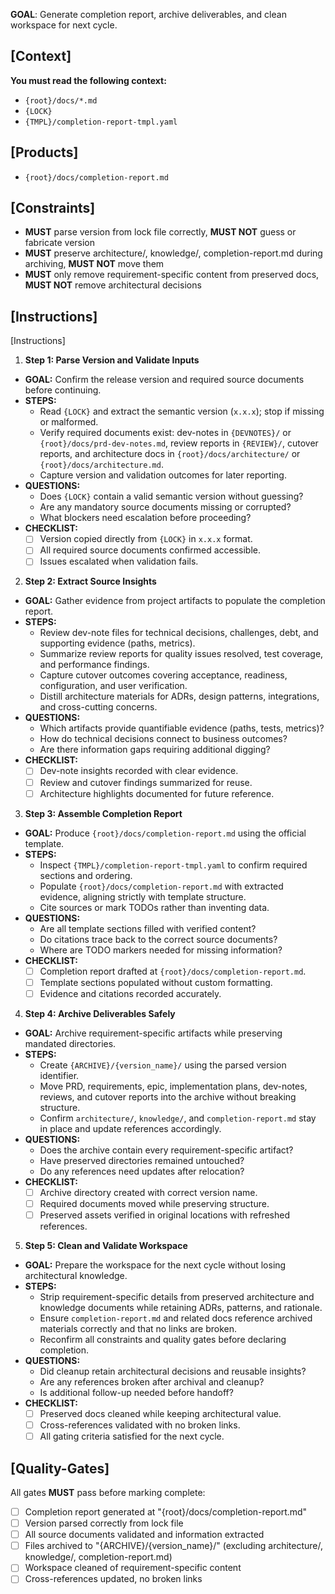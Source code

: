 **GOAL**: Generate completion report, archive deliverables, and clean workspace for next cycle.

## [Context]
**You must read the following context:**
- `{root}/docs/*.md`
- `{LOCK}`
- `{TMPL}/completion-report-tmpl.yaml`

## [Products]
- `{root}/docs/completion-report.md`

## [Constraints]
- **MUST** parse version from lock file correctly, **MUST NOT** guess or fabricate version
- **MUST** preserve architecture/, knowledge/, completion-report.md during archiving, **MUST NOT** move them
- **MUST** only remove requirement-specific content from preserved docs, **MUST NOT** remove architectural decisions

## [Instructions]
[Instructions]
1. **Step 1: Parse Version and Validate Inputs**
- **GOAL:** Confirm the release version and required source documents before continuing.
- **STEPS:**
  - Read `{LOCK}` and extract the semantic version (`x.x.x`); stop if missing or malformed.
  - Verify required documents exist: dev-notes in `{DEVNOTES}/` or `{root}/docs/prd-dev-notes.md`, review reports in `{REVIEW}/`, cutover reports, and architecture docs in `{root}/docs/architecture/` or `{root}/docs/architecture.md`.
  - Capture version and validation outcomes for later reporting.
- **QUESTIONS:**
  - Does `{LOCK}` contain a valid semantic version without guessing?
  - Are any mandatory source documents missing or corrupted?
  - What blockers need escalation before proceeding?
- **CHECKLIST:**
  - [ ] Version copied directly from `{LOCK}` in `x.x.x` format.
  - [ ] All required source documents confirmed accessible.
  - [ ] Issues escalated when validation fails.

2. **Step 2: Extract Source Insights**
- **GOAL:** Gather evidence from project artifacts to populate the completion report.
- **STEPS:**
  - Review dev-note files for technical decisions, challenges, debt, and supporting evidence (paths, metrics).
  - Summarize review reports for quality issues resolved, test coverage, and performance findings.
  - Capture cutover outcomes covering acceptance, readiness, configuration, and user verification.
  - Distill architecture materials for ADRs, design patterns, integrations, and cross-cutting concerns.
- **QUESTIONS:**
  - Which artifacts provide quantifiable evidence (paths, tests, metrics)?
  - How do technical decisions connect to business outcomes?
  - Are there information gaps requiring additional digging?
- **CHECKLIST:**
  - [ ] Dev-note insights recorded with clear evidence.
  - [ ] Review and cutover findings summarized for reuse.
  - [ ] Architecture highlights documented for future reference.

3. **Step 3: Assemble Completion Report**
- **GOAL:** Produce `{root}/docs/completion-report.md` using the official template.
- **STEPS:**
  - Inspect `{TMPL}/completion-report-tmpl.yaml` to confirm required sections and ordering.
  - Populate `{root}/docs/completion-report.md` with extracted evidence, aligning strictly with template structure.
  - Cite sources or mark TODOs rather than inventing data.
- **QUESTIONS:**
  - Are all template sections filled with verified content?
  - Do citations trace back to the correct source documents?
  - Where are TODO markers needed for missing information?
- **CHECKLIST:**
  - [ ] Completion report drafted at `{root}/docs/completion-report.md`.
  - [ ] Template sections populated without custom formatting.
  - [ ] Evidence and citations recorded accurately.

4. **Step 4: Archive Deliverables Safely**
- **GOAL:** Archive requirement-specific artifacts while preserving mandated directories.
- **STEPS:**
  - Create `{ARCHIVE}/{version_name}/` using the parsed version identifier.
  - Move PRD, requirements, epic, implementation plans, dev-notes, reviews, and cutover reports into the archive without breaking structure.
  - Confirm `architecture/`, `knowledge/`, and `completion-report.md` stay in place and update references accordingly.
- **QUESTIONS:**
  - Does the archive contain every requirement-specific artifact?
  - Have preserved directories remained untouched?
  - Do any references need updates after relocation?
- **CHECKLIST:**
  - [ ] Archive directory created with correct version name.
  - [ ] Required documents moved while preserving structure.
  - [ ] Preserved assets verified in original locations with refreshed references.

5. **Step 5: Clean and Validate Workspace**
- **GOAL:** Prepare the workspace for the next cycle without losing architectural knowledge.
- **STEPS:**
  - Strip requirement-specific details from preserved architecture and knowledge documents while retaining ADRs, patterns, and rationale.
  - Ensure `completion-report.md` and related docs reference archived materials correctly and that no links are broken.
  - Reconfirm all constraints and quality gates before declaring completion.
- **QUESTIONS:**
  - Did cleanup retain architectural decisions and reusable insights?
  - Are any references broken after archival and cleanup?
  - Is additional follow-up needed before handoff?
- **CHECKLIST:**
  - [ ] Preserved docs cleaned while keeping architectural value.
  - [ ] Cross-references validated with no broken links.
  - [ ] All gating criteria satisfied for the next cycle.

## [Quality-Gates]
All gates **MUST** pass before marking complete:
- [ ] Completion report generated at "{root}/docs/completion-report.md"
- [ ] Version parsed correctly from lock file
- [ ] All source documents validated and information extracted
- [ ] Files archived to "{ARCHIVE}/{version_name}/" (excluding architecture/, knowledge/, completion-report.md)
- [ ] Workspace cleaned of requirement-specific content
- [ ] Cross-references updated, no broken links
